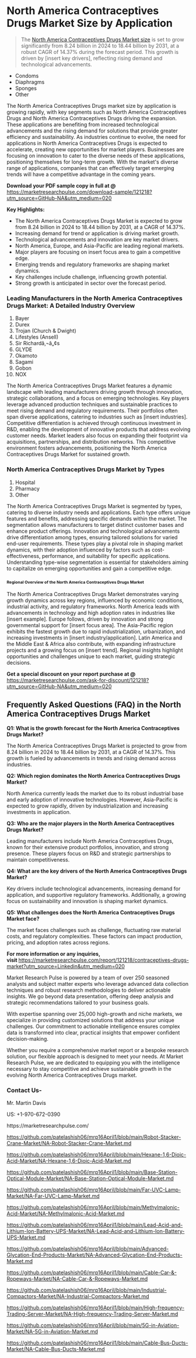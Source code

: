 <h1>North America Contraceptives Drugs Market&nbsp;Size by Application</h1><blockquote><p>The <a href="https://marketresearchpulse.com/download-sample/121218?utm_source=GitHub-NA&amp;utm_medium=020">North America Contraceptives Drugs Market size</a> is set to grow significantly from 8.24 billion in 2024 to 18.44 billion by 2031, at a robust CAGR of 14.37% during the forecast period. This growth is driven by [insert key drivers], reflecting rising demand and technological advancements.</p></blockquote><ul><li>Condoms<li> Diaphragms<li> Sponges<li> Other</li></ul><p>The North America Contraceptives Drugs market size by application is growing rapidly, with key segments such as North America Contraceptives Drugs and North America Contraceptives Drugs driving the expansion. These applications are benefiting from increased technological advancements and the rising demand for solutions that provide greater efficiency and sustainability. As industries continue to evolve, the need for applications in North America Contraceptives Drugs is expected to accelerate, creating new opportunities for market players. Businesses are focusing on innovation to cater to the diverse needs of these applications, positioning themselves for long-term growth. With the market's diverse range of applications, companies that can effectively target emerging trends will have a competitive advantage in the coming years.</p><p><strong>Download your PDF sample copy in full at @ </strong><a href="https://marketresearchpulse.com/download-sample/121218?utm_source=GitHub-NA&amp;utm_medium=020">https://marketresearchpulse.com/download-sample/121218?utm_source=GitHub-NA&amp;utm_medium=020</a></p><p><strong>Key Highlights: </strong></p><ul><li>The North America Contraceptives Drugs Market is expected to grow from 8.24 billion in 2024 to 18.44 billion by 2031, at a CAGR of 14.37%.</li><li>Increasing demand for trend or application is driving market growth.</li><li>Technological advancements and innovation are key market drivers.</li><li>North America, Europe, and Asia-Pacific are leading regional markets.</li><li>Major players are focusing on insert focus area to gain a competitive edge.</li><li>Emerging trends and regulatory frameworks are shaping market dynamics.</li><li>Key challenges include challenge, influencing growth potential.</li><li>Strong growth is anticipated in sector over the forecast period.</li></ul><h3>Leading Manufacturers in the North America Contraceptives Drugs Market: A Detailed Industry Overview</h3><ol><li>Bayer</li><li>Durex</li><li>Trojan (Church & Dwight)</li><li>Lifestyles (Ansell)</li><li>Sir Richardâ‚¬â„¢s</li><li>GLYDE</li><li>Okamoto</li><li>Sagami</li><li>Gobon</li><li>NOX</li></ol><div class="flex max-w-full flex-col flex-grow"><div class="min-h-8 text-message flex w-full flex-col items-end gap-2 whitespace-normal break-words [.text-message+&amp;]:mt-5" dir="auto" data-message-author-role="assistant" data-message-id="fd8432e4-4910-450d-b182-61b7bfb0a01f" data-message-model-slug="gpt-4o"><div class="flex w-full flex-col gap-1 empty:hidden first:pt-[3px]"><div class="markdown prose w-full break-words dark:prose-invert light"><p>The North America Contraceptives Drugs Market features a dynamic landscape with leading manufacturers driving growth through innovation, strategic collaborations, and a focus on emerging technologies. Key players leverage advanced production techniques and sustainable practices to meet rising demand and regulatory requirements. Their portfolios often span diverse applications, catering to industries such as [insert industries]. Competitive differentiation is achieved through continuous investment in R&amp;D, enabling the development of innovative products that address evolving customer needs. Market leaders also focus on expanding their footprint via acquisitions, partnerships, and distribution networks. This competitive environment fosters advancements, positioning the North America Contraceptives Drugs Market for sustained growth.</p></div></div></div></div><h3>North America Contraceptives Drugs Market by Types</h3><ol><li>Hospital<li> Pharmacy<li> Other</li></ol><div class="flex max-w-full flex-col flex-grow"><div class="min-h-8 text-message flex w-full flex-col items-end gap-2 whitespace-normal break-words [.text-message+&amp;]:mt-5" dir="auto" data-message-author-role="assistant" data-message-id="084470be-0bb7-4664-bddf-5156b4f41249" data-message-model-slug="gpt-4o-mini"><div class="flex w-full flex-col gap-1 empty:hidden first:pt-[3px]"><div class="markdown prose w-full break-words dark:prose-invert light"><p>The North America Contraceptives Drugs Market is segmented by types, catering to diverse industry needs and applications. Each type offers unique features and benefits, addressing specific demands within the market. The segmentation allows manufacturers to target distinct customer bases and enhance product offerings. Innovation and technological advancements drive differentiation among types, ensuring tailored solutions for varied end-user requirements. These types play a pivotal role in shaping market dynamics, with their adoption influenced by factors such as cost-effectiveness, performance, and suitability for specific applications. Understanding type-wise segmentation is essential for stakeholders aiming to capitalize on emerging opportunities and gain a competitive edge.</p></div></div></div></div><h3><span style="font-size: 11px;">Regional Overview of the North America Contraceptives Drugs Market</span></h3><div class="flex max-w-full flex-col flex-grow"><div class="min-h-8 text-message flex w-full flex-col items-end gap-2 whitespace-normal break-words [.text-message+&amp;]:mt-5" dir="auto" data-message-author-role="assistant" data-message-id="e9038762-ce64-4e30-91c9-9bd413514231" data-message-model-slug="gpt-4o-mini"><div class="flex w-full flex-col gap-1 empty:hidden first:pt-[3px]"><div class="markdown prose w-full break-words dark:prose-invert light"><p>The North America Contraceptives Drugs Market demonstrates varying growth dynamics across key regions, influenced by economic conditions, industrial activity, and regulatory frameworks. North America leads with advancements in technology and high adoption rates in industries like [insert example]. Europe follows, driven by innovation and strong governmental support for [insert focus area]. The Asia-Pacific region exhibits the fastest growth due to rapid industrialization, urbanization, and increasing investments in [insert industry/application]. Latin America and the Middle East &amp; Africa also contribute, with expanding infrastructure projects and a growing focus on [insert trend]. Regional insights highlight opportunities and challenges unique to each market, guiding strategic decisions.</p></div></div></div></div><p><strong>Get a special discount on your report purchase at @ </strong><a href="https://marketresearchpulse.com/ask-for-discount/121218?utm_source=GitHub-NA&amp;utm_medium=020">https://marketresearchpulse.com/ask-for-discount/121218?utm_source=GitHub-NA&amp;utm_medium=020</a></p><h2>Frequently Asked Questions (FAQ) in the North America Contraceptives Drugs Market</h2><p><strong>Q1: What is the growth forecast for the North America Contraceptives Drugs Market?</strong></p><p>The North America Contraceptives Drugs Market is projected to grow from 8.24 billion in 2024 to 18.44 billion by 2031, at a CAGR of 14.37%. This growth is fueled by advancements in trends and rising demand across industries.</p><p><strong>Q2: Which region dominates the North America Contraceptives Drugs Market?</strong></p><p>North America currently leads the market due to its robust industrial base and early adoption of innovative technologies. However, Asia-Pacific is expected to grow rapidly, driven by industrialization and increasing investments in application.</p><p><strong>Q3: Who are the major players in the North America Contraceptives Drugs Market?</strong></p><p>Leading manufacturers include North America Contraceptives Drugs, known for their extensive product portfolios, innovation, and strong presence. These players focus on R&amp;D and strategic partnerships to maintain competitiveness.</p><p><strong>Q4: What are the key drivers of the North America Contraceptives Drugs Market?</strong></p><p>Key drivers include technological advancements, increasing demand for application, and supportive regulatory frameworks. Additionally, a growing focus on sustainability and innovation is shaping market dynamics.</p><p><strong>Q5: What challenges does the North America Contraceptives Drugs Market face?</strong></p><p>The market faces challenges such as challenge, fluctuating raw material costs, and regulatory complexities. These factors can impact production, pricing, and adoption rates across regions.</p><p><strong>For more information or any inquiries, visit&nbsp;</strong><a href="https://marketresearchpulse.com/report/121218/contraceptives-drugs-market?utm_source=Linkedin&utm_medium=020">https://marketresearchpulse.com/report/121218/contraceptives-drugs-market?utm_source=Linkedin&utm_medium=020</a></p><p>Market Research Pulse is powered by a team of over 250 seasoned analysts and subject matter experts who leverage advanced data collection techniques and robust research methodologies to deliver actionable insights. We go beyond data presentation, offering deep analysis and strategic recommendations tailored to your business goals.</p><p>With expertise spanning over 25,000 high-growth and niche markets, we specialize in providing customized solutions that address your unique challenges. Our commitment to actionable intelligence ensures complex data is transformed into clear, practical insights that empower confident decision-making.</p><p>Whether you require a comprehensive market report or a bespoke research solution, our flexible approach is designed to meet your needs. At Market Research Pulse, we are dedicated to equipping you with the intelligence necessary to stay competitive and achieve sustainable growth in the evolving North America Contraceptives Drugs market.</p><h3><strong>Contact Us-</strong></h3><p>Mr. Martin Davis</p><p>US: +1-970-672-0390</p><p>https://marketresearchpulse.com/</p><p><a href="https://github.com/patelashish06/mrp16April1/blob/main/Robot-Stacker-Crane-Market/NA-Robot-Stacker-Crane-Market.md">https://github.com/patelashish06/mrp16April1/blob/main/Robot-Stacker-Crane-Market/NA-Robot-Stacker-Crane-Market.md</a></p><p><a href="https://github.com/patelashish06/mrp16April/blob/main/Hexane-1,6-Dioic-Acid-Market/NA-Hexane-1,6-Dioic-Acid-Market.md">https://github.com/patelashish06/mrp16April/blob/main/Hexane-1,6-Dioic-Acid-Market/NA-Hexane-1,6-Dioic-Acid-Market.md</a></p><p><a href="https://github.com/patelashish06/mrp16April1/blob/main/Base-Station-Optical-Module-Market/NA-Base-Station-Optical-Module-Market.md">https://github.com/patelashish06/mrp16April1/blob/main/Base-Station-Optical-Module-Market/NA-Base-Station-Optical-Module-Market.md</a></p><p><a href="https://github.com/patelashish06/mrp16April/blob/main/Far-UVC-Lamp-Market/NA-Far-UVC-Lamp-Market.md">https://github.com/patelashish06/mrp16April/blob/main/Far-UVC-Lamp-Market/NA-Far-UVC-Lamp-Market.md</a></p><p><a href="https://github.com/patelashish06/mrp16April/blob/main/Methylmalonic-Acid-Market/NA-Methylmalonic-Acid-Market.md">https://github.com/patelashish06/mrp16April/blob/main/Methylmalonic-Acid-Market/NA-Methylmalonic-Acid-Market.md</a></p><p><a href="https://github.com/patelashish06/mrp16April1/blob/main/Lead-Acid-and-Lithium-Ion-Battery-UPS-Market/NA-Lead-Acid-and-Lithium-Ion-Battery-UPS-Market.md">https://github.com/patelashish06/mrp16April1/blob/main/Lead-Acid-and-Lithium-Ion-Battery-UPS-Market/NA-Lead-Acid-and-Lithium-Ion-Battery-UPS-Market.md</a></p><p><a href="https://github.com/patelashish06/mrp16April/blob/main/Advanced-Glycation-End-Products-Market/NA-Advanced-Glycation-End-Products-Market.md">https://github.com/patelashish06/mrp16April/blob/main/Advanced-Glycation-End-Products-Market/NA-Advanced-Glycation-End-Products-Market.md</a></p><p><a href="https://github.com/patelashish06/mrp16April1/blob/main/Cable-Car-&-Ropeways-Market/NA-Cable-Car-&-Ropeways-Market.md">https://github.com/patelashish06/mrp16April1/blob/main/Cable-Car-&-Ropeways-Market/NA-Cable-Car-&-Ropeways-Market.md</a></p><p><a href="https://github.com/patelashish06/mrp16April/blob/main/Industrial-Compactors-Market/NA-Industrial-Compactors-Market.md">https://github.com/patelashish06/mrp16April/blob/main/Industrial-Compactors-Market/NA-Industrial-Compactors-Market.md</a></p><p><a href="https://github.com/patelashish06/mrp16April1/blob/main/High-frequency-Trading-Server-Market/NA-High-frequency-Trading-Server-Market.md">https://github.com/patelashish06/mrp16April1/blob/main/High-frequency-Trading-Server-Market/NA-High-frequency-Trading-Server-Market.md</a></p><p><a href="https://github.com/patelashish06/mrp16April/blob/main/5G-in-Aviation-Market/NA-5G-in-Aviation-Market.md">https://github.com/patelashish06/mrp16April/blob/main/5G-in-Aviation-Market/NA-5G-in-Aviation-Market.md</a></p><p><a href="https://github.com/patelashish06/mrp16April1/blob/main/Cable-Bus-Ducts-Market/NA-Cable-Bus-Ducts-Market.md">https://github.com/patelashish06/mrp16April1/blob/main/Cable-Bus-Ducts-Market/NA-Cable-Bus-Ducts-Market.md</a></p>
